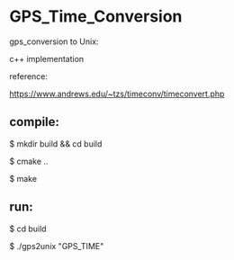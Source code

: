 # GPS_Time_Conversion
gps_conversion to Unix:

c++ implementation

reference:

https://www.andrews.edu/~tzs/timeconv/timeconvert.php


## compile:

$ mkdir build && cd build

$ cmake ..

$ make

## run:

$ cd build

$ ./gps2unix "GPS_TIME"
